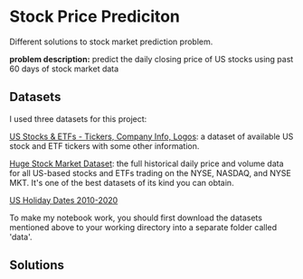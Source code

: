 # Stock Price Prediciton
Different solutions to stock market prediction problem.

**problem description:** predict the daily closing price of US stocks using past 60 days 
of stock market data

## Datasets
I used three datasets for this project:

[US Stocks & ETFs - Tickers, Company Info, Logos](https://www.kaggle.com/marketahead/all-us-stocks-tickers-company-info-logos#companies.csv): 
a dataset of available US stock and ETF tickers with some other information.

[Huge Stock Market Dataset](https://www.kaggle.com/borismarjanovic/price-volume-data-for-all-us-stocks-etfs/data): 
the full historical daily price and volume data for all US-based stocks and ETFs trading on the NYSE, NASDAQ, and 
NYSE MKT. It's one of the best datasets of its kind you can obtain.

[US Holiday Dates 2010-2020](https://data.world/jennifer-v/us-holiday-dates-2010-2020)


To make my notebook work, you should first download the datasets mentioned above to your working directory into a separate 
folder called 'data'.

## Solutions





